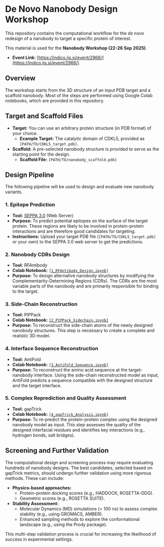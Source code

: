 # De Novo Nanobody Design Workshop

This repository contains the computational workflow for the *de novo* redesign of a nanobody to target a specific protein of interest.

This material is used for the **Nanobody Workshop (22-26 Sep 2025)**.
*   **Event Link:** [https://indico.ijs.si/event/2966/](https://indico.ijs.si/event/2966/)

## Overview

The workshop starts from the 3D structure of an input PDB target and a scaffold nanobody. Most of the steps are performed using Google Colab notebooks, which are provided in this repository.

## Target and Scaffold Files

*   **Target:** You can use an arbitrary protein structure (in PDB format) of your choice.
    *   **Example Target:** The catalytic domain of CDKL5, provided as `[PATH/TO/CDKL5_target.pdb]`.
*   **Scaffold:** A pre-selected nanobody structure is provided to serve as the starting point for the design.
    *   **Scaffold File:** `[PATH/TO/nanobody_scaffold.pdb]`

## Design Pipeline

The following pipeline will be used to design and evaluate new nanobody variants.

### 1. Epitope Prediction

*   **Tool:** [SEPPA 3.0](http://www.badd-cao.net/seppa3/) (Web Server)
*   **Purpose:** To predict potential epitopes on the surface of the target protein. These regions are likely to be involved in protein-protein interactions and are therefore good candidates for targeting.
*   **Instructions:** Upload your target PDB file (`[PATH/TO/CDKL5_target.pdb]` or your own) to the SEPPA 3.0 web server to get the predictions.

### 2. Nanobody CDRs Design

*   **Tool:** RFAntibody
*   **Colab Notebook:** [`[1_RFAntibody_Design.ipynb]`]([LINK_TO_YOUR_COLAB_NOTEBOOK_1])
*   **Purpose:** To design alternative nanobody structures by modifying the Complementarity-Determining Regions (CDRs). The CDRs are the most variable parts of the nanobody and are primarily responsible for binding to the target.

### 3. Side-Chain Reconstruction

*   **Tool:** PIPPack
*   **Colab Notebook:** [`[2_PIPPack_Sidechain.ipynb]`]([LINK_TO_YOUR_COLAB_NOTEBOOK_2])
*   **Purpose:** To reconstruct the side-chain atoms of the newly designed nanobody structures. This step is necessary to create a complete and realistic 3D model.

### 4. Interface Sequence Reconstruction

*   **Tool:** AntiFold
*   **Colab Notebook:** [`[3_AntiFold_Sequence.ipynb]`]([LINK_TO_YOUR_COLAB_NOTEBOOK_3])
*   **Purpose:** To reconstruct the amino acid sequence at the target-nanobody interface. Using the side-chain reconstructed model as input, AntiFold predicts a sequence compatible with the designed structure and the target interface.

### 5. Complex Reprediction and Quality Assessment

*   **Tool:** gapTrick
*   **Colab Notebook:** [`[4_gapTrick_Analysis.ipynb]`]([LINK_TO_YOUR_COLAB_NOTEBOOK_4])
*   **Purpose:** To re-predict the protein-protein complex using the designed nanobody model as input. This step assesses the quality of the designed interfacial residues and identifies key interactions (e.g., hydrogen bonds, salt bridges).

## Screening and Further Validation

The computational design and screening process may require evaluating hundreds of nanobody designs. The best candidates, selected based on gapTrick metrics, should undergo further validation using more rigorous methods. These can include:

*   **Physics-based approaches:**
    *   Protein-protein docking scores (e.g., HADDOCK, ROSETTA-DDG).
    *   Geometric scores (e.g., ROSETTA SUITE).
*   **Stability Assessment:**
    *   Molecular Dynamics (MD) simulations (> 100 ns) to assess complex stability (e.g., using GROMACS, AMBER).
    *   Enhanced sampling methods to explore the conformational landscape (e.g., using the Prody package).

This multi-step validation process is crucial for increasing the likelihood of success in experimental settings.
